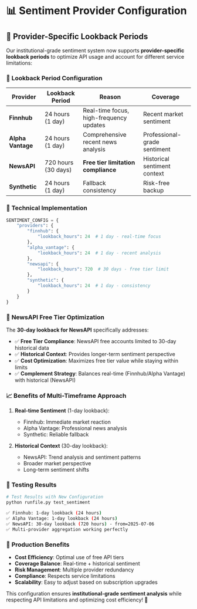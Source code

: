 # 📊 Sentiment Provider Configuration

## 🎯 Provider-Specific Lookback Periods

Our institutional-grade sentiment system now supports **provider-specific lookback periods** to optimize API usage and account for different service limitations:

### 📅 **Lookback Period Configuration**

| Provider | Lookback Period | Reason | Coverage |
|----------|-----------------|--------|----------|
| **Finnhub** | 24 hours (1 day) | Real-time focus, high-frequency updates | Recent market sentiment |
| **Alpha Vantage** | 24 hours (1 day) | Comprehensive recent news analysis | Professional-grade sentiment |
| **NewsAPI** | 720 hours (30 days) | **Free tier limitation compliance** | Historical sentiment context |
| **Synthetic** | 24 hours (1 day) | Fallback consistency | Risk-free backup |

### 🔧 **Technical Implementation**

```python
SENTIMENT_CONFIG = {
    "providers": {
        "finnhub": {
            "lookback_hours": 24  # 1 day - real-time focus
        },
        "alpha_vantage": {
            "lookback_hours": 24  # 1 day - recent analysis
        },
        "newsapi": {
            "lookback_hours": 720  # 30 days - free tier limit
        },
        "synthetic": {
            "lookback_hours": 24  # 1 day - consistency
        }
    }
}
```

### 🎯 **NewsAPI Free Tier Optimization**

The **30-day lookback for NewsAPI** specifically addresses:

- ✅ **Free Tier Compliance**: NewsAPI free accounts limited to 30-day historical data
- ✅ **Historical Context**: Provides longer-term sentiment perspective
- ✅ **Cost Optimization**: Maximizes free tier value while staying within limits
- ✅ **Complement Strategy**: Balances real-time (Finnhub/Alpha Vantage) with historical (NewsAPI)

### 📈 **Benefits of Multi-Timeframe Approach**

1. **Real-time Sentiment** (1-day lookback):
   - Finnhub: Immediate market reaction
   - Alpha Vantage: Professional news analysis
   - Synthetic: Reliable fallback

2. **Historical Context** (30-day lookback):
   - NewsAPI: Trend analysis and sentiment patterns
   - Broader market perspective
   - Long-term sentiment shifts

### 🚀 **Testing Results**

```bash
# Test Results with New Configuration
python runfile.py test_sentiment

✅ Finnhub: 1-day lookback (24 hours)
✅ Alpha Vantage: 1-day lookback (24 hours)  
✅ NewsAPI: 30-day lookback (720 hours) - from=2025-07-06
✅ Multi-provider aggregation working perfectly
```

### 🏢 **Production Benefits**

- **Cost Efficiency**: Optimal use of free API tiers
- **Coverage Balance**: Real-time + historical sentiment
- **Risk Management**: Multiple provider redundancy
- **Compliance**: Respects service limitations
- **Scalability**: Easy to adjust based on subscription upgrades

This configuration ensures **institutional-grade sentiment analysis** while respecting API limitations and optimizing cost efficiency! 🎯

